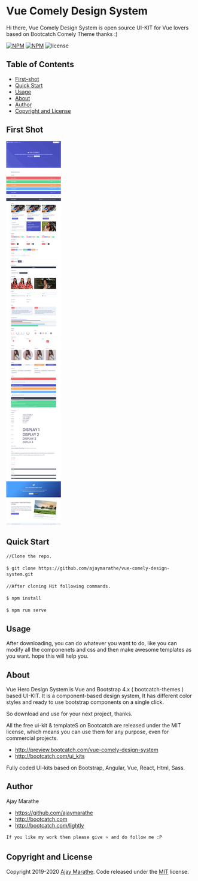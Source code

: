 # Vue Comely Design System
Hi there, Vue Comely Design System is open source UI-KIT for Vue lovers based on Bootcatch Comely Theme thanks :)

[![NPM](https://img.shields.io/npm/v/fa-react-icon.svg)](https://www.npmjs.com/package/fa-react-icon)  [![NPM](https://img.shields.io/npm/dt/fa-react-icon.svg)](https://www.npmjs.com/package/fa-react-icon) 
![license](https://img.shields.io/badge/license-MIT-blue.svg)

## Table of Contents

* [First-shot](#first-shot)
* [Quick Start](#quick-start)
* [Usage](#usage)
* [About](#about)
* [Author](#author)
* [Copyright and License](#copyright-and-license)

## First Shot
[![card-blog](https://raw.githubusercontent.com/ajaymarathe/image-store/master/vue-uikit/vue-comely.png)](http://preview.bootcatch.com/vue-comely-design-system/)

## Quick Start
```
//Clone the repo.

$ git clone https://github.com/ajaymarathe/vue-comely-design-system.git  

//After cloning Hit following commands.

$ npm install

$ npm run serve
```

## Usage

After downloading, you can do whatever you want to do, like you can modify all the componenets and css and then make awesome templates as you want.
hope this will help you.

## About

Vue Hero Design System is Vue and Bootstrap 4.x ( bootcatch-themes ) based UI-KIT. It is a component-based design system, It has different color styles and ready to use bootstrap components on a single click.

So download and use for your next project, thanks.

All the free ui-kit & templateS on Bootcatch are released under the MIT license, which means you can use them for any purpose, even for commercial projects.

* http://preview.bootcatch.com/vue-comely-design-system
* http://bootcatch.com/ui_kits

Fully coded UI-kits based on Bootstrap, Angular, Vue, React, Html, Sass.

## Author

Ajay Marathe

+ https://github.com/ajaymarathe
+ http://bootcatch.com
+ http://bootcatch.com/lightly
```
If you like my work then please give ⭐ and do follow me :P
```

## Copyright and License

Copyright 2019-2020 [Ajay Marathe](https://github.com/ajaymarathe). Code released under the [MIT](https://github.com/ajaymarathe/vue-comely-design-system/blob/master/LICENSE) license.
